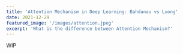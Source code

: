 ```yaml
---
title: 'Attention Mechanism in Deep Learning: Bahdanau vs Luong'
date: 2021-12-29
featured_image: '/images/attention.jpeg'
excerpt: 'What is the difference between Attention Mechanism?'
---
```


WIP